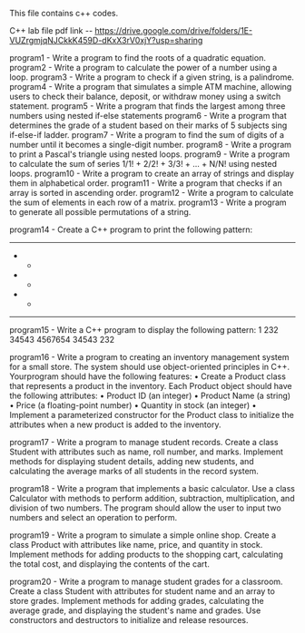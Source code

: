 This file contains c++ codes.

C++ lab file pdf link -- https://drive.google.com/drive/folders/1E-VUZrgmjqNJCkkK459D-dKxX3rV0xjY?usp=sharing

program1 - Write a program to find the roots of a quadratic equation.
program2 - Write a program to calculate the power of a number using a loop.
program3 - Write a program to check if a given string, is a palindrome.
program4 - Write a program that simulates a simple ATM machine, allowing users to check their balance, deposit, or withdraw money using a switch statement.
program5 - Write a program that finds the largest among three numbers using nested if-else
statements
program6 - Write a program that determines the grade of a student based on their marks of 5 subjects sing if-else-if ladder.
program7 - Write a program to find the sum of digits of a number until it becomes a single-digit number.
program8 - Write a program to print a Pascal's triangle using nested loops.
program9 - Write a program to calculate the sum of series 1/1! + 2/2! + 3/3! + ... + N/N! using nested loops.
program10 - Write a program to create an array of strings and display them in alphabetical order.
program11 - Write a program that checks if an array is sorted in ascending order.
program12 - Write a program to calculate the sum of elements in each row of a matrix.
program13 - Write a program to generate all possible permutations of a string.

program14 - Create a C++ program to print the following pattern:
*****
* *
* *
* *
*****

program15 - Write a C++ program to display the following pattern:
1
232
34543
4567654
34543
232

program16 - Write a program to creating an inventory management system for a small store.
The system should use object-oriented principles in C++. Yourprogram should
have the following features:
• Create a Product class that represents a product in the inventory. 
Each Product object should have the following attributes: 
• Product ID (an integer)
• Product Name (a string)
• Price (a floating-point number)
• Quantity in stock (an integer)
• Implement a parameterized constructor for the Product class to
initialize the attributes when a new product is added to the inventory.

program17 - Write a program to manage student records. Create a class Student with attributes such as name, roll number, and marks. Implement methods for
displaying student details, adding new students, and calculating the average marks of all students in the record system.

program18 - Write a program that implements a basic calculator. Use a class Calculator with methods to perform addition, subtraction, multiplication, and division of
two numbers. The program should allow the user to input two numbers and select an operation to perform.

program19 - Write a program to simulate a simple online shop. Create a class Product with attributes like name, price, and quantity in stock. Implement methods for adding products to the shopping cart, calculating the total cost, and displaying the contents of the cart.

program20 - Write a program to manage student grades for a classroom. Create a class Student with attributes for student name and an array to store grades.
Implement methods for adding grades, calculating the average grade, and displaying the student's name and grades. Use constructors and destructors to initialize and release resources.
